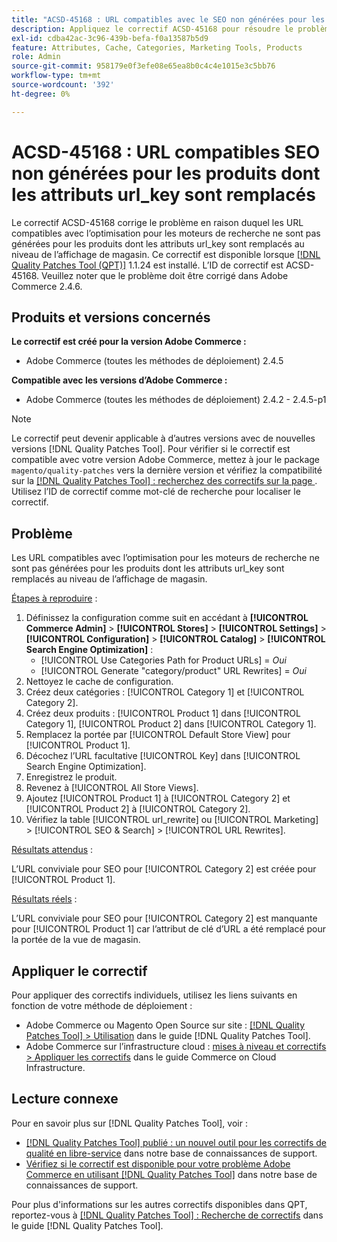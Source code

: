 ```yaml
---
title: "ACSD-45168 : URL compatibles avec le SEO non générées pour les produits dont les attributs url_key sont remplacés"
description: Appliquez le correctif ACSD-45168 pour résoudre le problème Adobe Commerce en raison duquel les URL compatibles avec l’optimisation pour les moteurs de recherche n’étaient pas générées pour les produits dont les attributs url_key sont remplacés au niveau de l’affichage en magasin.
exl-id: cdba42ac-3c96-439b-befa-f0a13587b5d9
feature: Attributes, Cache, Categories, Marketing Tools, Products
role: Admin
source-git-commit: 958179e0f3efe08e65ea8b0c4c4e1015e3c5bb76
workflow-type: tm+mt
source-wordcount: '392'
ht-degree: 0%

---
```


# ACSD-45168 : URL compatibles SEO non générées pour les produits dont les attributs url_key sont remplacés

Le correctif ACSD-45168 corrige le problème en raison duquel les URL compatibles avec l’optimisation pour les moteurs de recherche ne sont pas générées pour les produits dont les attributs url_key sont remplacés au niveau de l’affichage de magasin. Ce correctif est disponible lorsque [[!DNL Quality Patches Tool (QPT)]](/help/announcements/adobe-commerce-announcements/magento-quality-patches-released-new-tool-to-self-serve-quality-patches.md) 1.1.24 est installé. L’ID de correctif est ACSD-45168. Veuillez noter que le problème doit être corrigé dans Adobe Commerce 2.4.6.

## Produits et versions concernés

**Le correctif est créé pour la version Adobe Commerce :**

* Adobe Commerce (toutes les méthodes de déploiement) 2.4.5

**Compatible avec les versions d’Adobe Commerce :**

* Adobe Commerce (toutes les méthodes de déploiement) 2.4.2 - 2.4.5-p1

>[!NOTE]
>
>Le correctif peut devenir applicable à d’autres versions avec de nouvelles versions [!DNL Quality Patches Tool]. Pour vérifier si le correctif est compatible avec votre version Adobe Commerce, mettez à jour le package `magento/quality-patches` vers la dernière version et vérifiez la compatibilité sur la [[!DNL Quality Patches Tool] : recherchez des correctifs sur la page ](https://experienceleague.adobe.com/tools/commerce-quality-patches/index.html?lang=fr). Utilisez l’ID de correctif comme mot-clé de recherche pour localiser le correctif.

## Problème

Les URL compatibles avec l’optimisation pour les moteurs de recherche ne sont pas générées pour les produits dont les attributs url_key sont remplacés au niveau de l’affichage de magasin.

<u>Étapes à reproduire</u> :

1. Définissez la configuration comme suit en accédant à **[!UICONTROL Commerce Admin]** > **[!UICONTROL Stores]** > **[!UICONTROL Settings]** > **[!UICONTROL Configuration]** > **[!UICONTROL Catalog]** > **[!UICONTROL Search Engine Optimization]** :
   * [!UICONTROL Use Categories Path for Product URLs] = *Oui*
   * [!UICONTROL Generate "category/product" URL Rewrites] = *Oui*
1. Nettoyez le cache de configuration.
1. Créez deux catégories : [!UICONTROL Category 1] et [!UICONTROL Category 2].
1. Créez deux produits : [!UICONTROL Product 1] dans [!UICONTROL Category 1], [!UICONTROL Product 2] dans [!UICONTROL Category 1].
1. Remplacez la portée par [!UICONTROL Default Store View] pour [!UICONTROL Product 1].
1. Décochez l’URL facultative [!UICONTROL Key] dans [!UICONTROL Search Engine Optimization].
1. Enregistrez le produit.
1. Revenez à [!UICONTROL All Store Views].
1. Ajoutez [!UICONTROL Product 1] à [!UICONTROL Category 2] et [!UICONTROL Product 2] à [!UICONTROL Category 2].
1. Vérifiez la table [!UICONTROL url_rewrite] ou [!UICONTROL Marketing] > [!UICONTROL SEO & Search] > [!UICONTROL URL Rewrites].

<u>Résultats attendus</u> :

L’URL conviviale pour SEO pour [!UICONTROL Category 2] est créée pour [!UICONTROL Product 1].

<u>Résultats réels</u> :

L’URL conviviale pour SEO pour [!UICONTROL Category 2] est manquante pour [!UICONTROL Product 1] car l’attribut de clé d’URL a été remplacé pour la portée de la vue de magasin.

## Appliquer le correctif

Pour appliquer des correctifs individuels, utilisez les liens suivants en fonction de votre méthode de déploiement :

* Adobe Commerce ou Magento Open Source sur site : [[!DNL Quality Patches Tool] > Utilisation](https://experienceleague.adobe.com/docs/commerce-operations/tools/quality-patches-tool/usage.html?lang=fr) dans le guide [!DNL Quality Patches Tool].
* Adobe Commerce sur l’infrastructure cloud : [mises à niveau et correctifs > Appliquer les correctifs](https://experienceleague.adobe.com/docs/commerce-cloud-service/user-guide/develop/upgrade/apply-patches.html?lang=fr) dans le guide Commerce on Cloud Infrastructure.

## Lecture connexe

Pour en savoir plus sur [!DNL Quality Patches Tool], voir :

* [[!DNL Quality Patches Tool] publié : un nouvel outil pour les correctifs de qualité en libre-service](/help/announcements/adobe-commerce-announcements/magento-quality-patches-released-new-tool-to-self-serve-quality-patches.md) dans notre base de connaissances de support.
* [Vérifiez si le correctif est disponible pour votre problème Adobe Commerce en utilisant  [!DNL Quality Patches Tool]](/help/support-tools/patches-available-in-qpt-tool/check-patch-for-magento-issue-with-magento-quality-patches.md) dans notre base de connaissances de support.

Pour plus d&#39;informations sur les autres correctifs disponibles dans QPT, reportez-vous à [[!DNL Quality Patches Tool] : Recherche de correctifs](https://experienceleague.adobe.com/tools/commerce-quality-patches/index.html?lang=fr) dans le guide [!DNL Quality Patches Tool].
